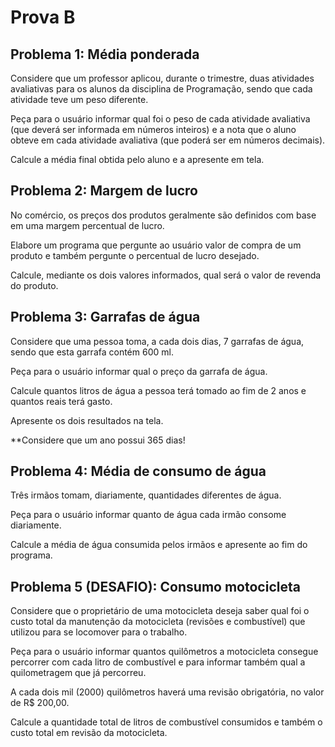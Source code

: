 # Prova B

## Problema 1: Média ponderada
Considere que um professor aplicou, durante o trimestre, duas atividades avaliativas para os alunos da disciplina de Programação, sendo que cada atividade teve um peso diferente.

Peça para o usuário informar qual foi o peso de cada atividade avaliativa (que deverá ser informada em números inteiros) e a nota que o aluno obteve em cada atividade avaliativa (que poderá ser em números decimais).

Calcule a média final obtida pelo aluno e a apresente em tela.

## Problema 2: Margem de lucro
No comércio, os preços dos produtos geralmente são definidos com base em uma margem percentual de lucro.

Elabore um programa que pergunte ao usuário valor de compra de um produto e também pergunte o percentual de lucro desejado.

Calcule, mediante os dois valores informados, qual será o valor de revenda do produto.

## Problema 3: Garrafas de água
Considere que uma pessoa toma, a cada dois dias, 7 garrafas de água, sendo que esta garrafa contém 600 ml.

Peça para o usuário informar qual o preço da garrafa de água.

Calcule quantos litros de água a pessoa terá tomado ao fim de 2 anos e quantos reais terá gasto. 

Apresente os dois resultados na tela.

**Considere que um ano possui 365 dias!


## Problema 4: Média de consumo de água
Três irmãos tomam, diariamente, quantidades diferentes de água.

Peça para o usuário informar quanto de água cada irmão consome diariamente.

Calcule a média de água consumida pelos irmãos e apresente ao fim do programa.

## Problema 5 (DESAFIO): Consumo motocicleta
Considere que o proprietário de uma motocicleta deseja saber qual foi o custo total da manutenção da motocicleta (revisões e combustível) que utilizou para se locomover para o trabalho.

Peça para o usuário informar quantos quilômetros a motocicleta consegue percorrer com cada litro de combustível e para informar também qual a quilometragem que já percorreu.

A cada dois mil (2000) quilômetros haverá uma revisão obrigatória, no valor de R$ 200,00.

Calcule a quantidade total de litros de combustível consumidos e também o custo total em revisão da motocicleta.